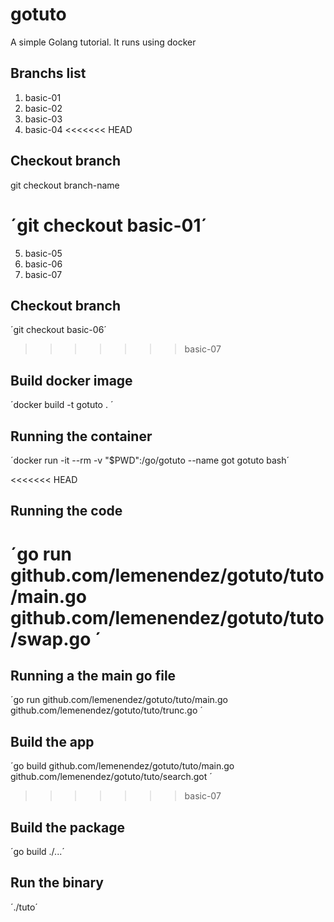 # gotuto

A simple Golang tutorial. It runs using docker

## Branchs list

1. basic-01
2. basic-02
3. basic-03
4. basic-04
<<<<<<< HEAD

## Checkout branch

git checkout branch-name

´git checkout basic-01´
=======
5. basic-05
6. basic-06
7. basic-07

## Checkout branch

´git checkout basic-06´
>>>>>>> basic-07

## Build docker image

´docker build -t gotuto . ´

## Running the container

´docker run -it --rm -v "$PWD":/go/gotuto  --name got gotuto bash´

<<<<<<< HEAD
## Running the code

´go run github.com/lemenendez/gotuto/tuto/main.go github.com/lemenendez/gotuto/tuto/swap.go ´
=======
## Running a the main go file

´go run github.com/lemenendez/gotuto/tuto/main.go github.com/lemenendez/gotuto/tuto/trunc.go ´

## Build the app

´go build github.com/lemenendez/gotuto/tuto/main.go github.com/lemenendez/gotuto/tuto/search.got ´
>>>>>>> basic-07

## Build the package

´go build ./...´

## Run the binary

´./tuto´
